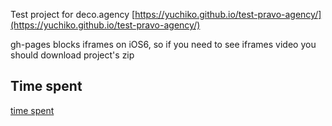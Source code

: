 Test project for deco.agency
[https://yuchiko.github.io/test-pravo-agency/](https://yuchiko.github.io/test-pravo-agency/)

gh-pages blocks iframes on iOS6, so if you need to see iframes video you should download project's zip

##  Time spent
[time spent](assets/img/github/timespent.jpg)

